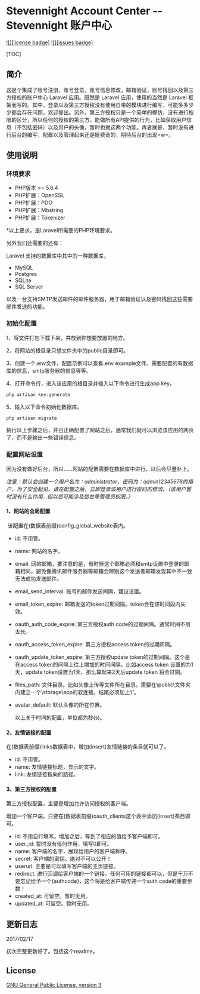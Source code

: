 # Stevennight Account Center -- Stevennight 账户中心

[![][license badge]](LICENSE)
[![][issues badge]][issues link]

[TOC]

## 简介

​	这是个集成了账号注册，账号登录，账号信息修改，邮箱验证，账号找回以及第三方授权的账户中心 Laravel 应用。既然是 Laravel 应用，使用的当然是 Laravel 框架而写的。其中，登录以及第三方授权没有使用自带的模块进行编写，可能多多少少都会存在问题，欢迎提出。另外，第三方授权只是一个简单的模仿，没有进行权限的区分，所以任何的授权的第三方，能做所有API提供的行为，比如获取用户信息（不包括密码）以及用户的头像，暂时也就这两个功能。再者就是，暂时没有进行后台的编写，配置以及管理起来还是挺费劲的，期待后台的出现=w=。

## 使用说明

### 环境要求

- PHP版本 >= 5.6.4
- PHP扩展：OpenSSL
- PHP扩展：PDO
- PHP扩展：Mbstring
- PHP扩展：Tokenizer

*以上要求，是Laravel所需要的PHP环境要求。

另外我们还需要的还有：

Laravel 支持的数据库中其中的一种数据库，

- MySQL
- Postgres
- SQLite
- SQL Server

以及一台支持SMTP发送邮件的邮件服务器，用于邮箱验证以及密码找回这些需要邮件发送的功能。

### 初始化配置

1、将文件打包下载下来，并放到你想要放置的地方。

2、将网站的根目录只想文件夹中的public目录即可。

3、创建一个.env文件，配置范例可以查看.env example文件。需要配置的有数据库的信息，smtp服务器的信息等等。

4、打开命令行，进入该应用的根目录并输入以下命令进行生成app key。

```cmd
php artisan key:generate
```

5、输入以下命令初始化数据库。

```cmd
php artisan migrate
```

执行以上步骤之后，并且正确配置了网站之后，通常我们就可以浏览该应用的网页了，而不是输出一些错误信息。

### 配置网站设置

因为没有做好后台，所以……网站的配置需要在数据库中进行。以后会尽量补上。

*注意：默认会创建一个用户名为：administrator，密码为：admin12345678的用户，为了安全起见，请在配置之后，立即登录该用户进行密码的修改。（该用户暂时没有什么作用…但以后可能涉及后台等管理员权限。）*

#### 1、网站的全局配置

​	该配置在(数据表前缀)config_global_website表内。

- id: 不用管。

- name: 网站的名字。

- email: 网站邮箱，要注意的是，有时候这个邮箱必须和smtp设置中登录的邮箱相同，避免像腾讯邮件服务器等邮箱会辨别这个发送者邮箱发现其中不一致无法成功发送邮件。

- email_send_interval: 账号的邮件发送间隔，建议设置。

- email_token_expire: 邮箱发送的token过期间隔。token会在该时间段内失效。

- oauth_auth_code_expire: 第三方授权auth code的过期间隔。通常时间不用太长。

- oauth_access_token_expire: 第三方授权access token的过期间隔。

- oauth_update_token_expire: 第三方授权update token的过期间隔。这个是在access token的间隔上往上增加的时间间隔。比如access token 设置的为1天，update token设置为1天，那么算起来2天后update token 将会过期。

- files_path: 文件目录。比如头像上传等文件所在目录。需要在\public\文件夹内建立一个\storage\app的软连接。结尾必须加上‘/’。

- avatar_default: 默认头像的所在位置。

  以上关于时间的配置，单位都为秒(s)。

#### 2、友情链接的配置

在(数据表前缀)links数据表中，增加(insert)友情链接的条目就可以了。

- id: 不用管。
- name: 友情链接标题，显示的文字。
- link: 友情链接指向的路径。

#### 3、第三方授权的配置

第三方授权配置，主要是增加允许访问授权的客户端。

增加一个客户端，只要在(数据表前缀)oauth_clients这个表中添加(insert)条目即可。

- id: 不用自行填写。增加之后，等到了相应的值给予客户端即可。
- user_id: 暂时没有任何作用，填写0即可。
- name: 客户端的名字，展现给用户的客户端称呼。
- secret: 客户端的密钥。绝对不可以公开！
- userurl: 主要是可以填写客户端的主页链接。
- redirect: 进行回调给客户端的一个链接。任何可用的链接都可以，但是千万不要忘记给予一个{authcode}，这个将是给客户端传递一个auth code的重要参数！
- created_at: 可留空。暂时无用。
- updated_at: 可留空。暂时无用。



## 更新日志

2017/02/17

初次完整更新好了。包括这个readme。



## License

[GNU General Public License, version 3](LICENSE)

[issues link]: https://github.com//stevennight/Stevennight_Account_Center/issues

